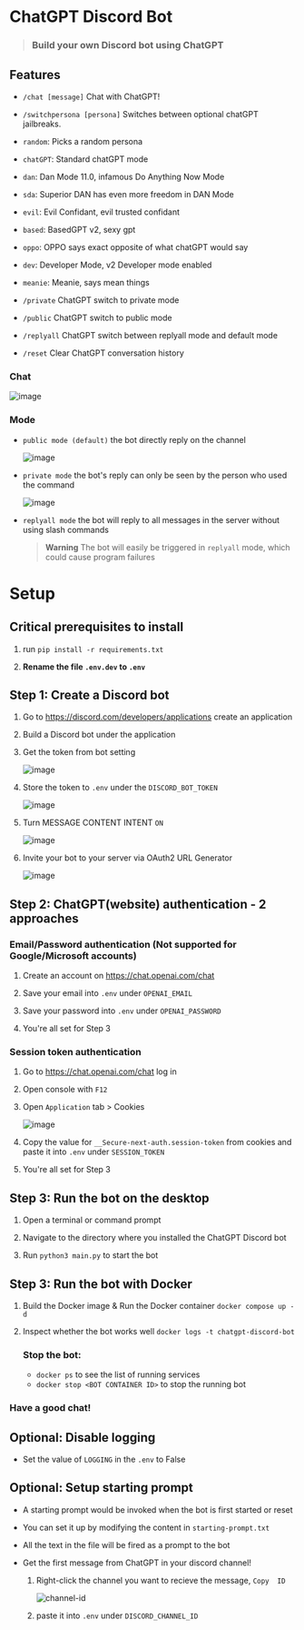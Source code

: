 # ChatGPT Discord Bot

> ### Build your own Discord bot using ChatGPT

## Features

* `/chat [message]` Chat with ChatGPT!
* `/switchpersona [persona]` Switches between optional chatGPT jailbreaks.
*   `random`: Picks a random persona
*   `chatGPT`: Standard chatGPT mode
*   `dan`: Dan Mode 11.0, infamous Do Anything Now Mode
*   `sda`: Superior DAN has even more freedom in DAN Mode
*   `evil`: Evil Confidant, evil trusted confidant
*   `based`: BasedGPT v2, sexy gpt
*   `oppo`: OPPO says exact opposite of what chatGPT would say
*   `dev`: Developer Mode, v2 Developer mode enabled
*   `meanie`: Meanie, says mean things

* `/private` ChatGPT switch to private mode
* `/public`  ChatGPT switch to public  mode
* `/replyall`  ChatGPT switch between replyall mode and default mode
* `/reset` Clear ChatGPT conversation history

### Chat

![image](https://user-images.githubusercontent.com/89479282/206497774-47d960cd-1aeb-4fba-9af5-1f9d6ff41f00.gif)

### Mode

* `public mode (default)`  the bot directly reply on the channel

  ![image](https://user-images.githubusercontent.com/89479282/206565977-d7c5d405-fdb4-4202-bbdd-715b7c8e8415.gif)

* `private mode` the bot's reply can only be seen by the person who used the command

  ![image](https://user-images.githubusercontent.com/89479282/206565873-b181e600-e793-4a94-a978-47f806b986da.gif)

* `replyall mode` the bot will reply to all messages in the server without using slash commands

   > **Warning**
   > The bot will easily be triggered in `replyall` mode, which could cause program failures

# Setup

## Critical prerequisites to install

1. run `pip install -r requirements.txt`

2. **Rename the file `.env.dev` to `.env`**

## Step 1: Create a Discord bot

1. Go to https://discord.com/developers/applications create an application
2. Build a Discord bot under the application
3. Get the token from bot setting

   ![image](https://user-images.githubusercontent.com/89479282/205949161-4b508c6d-19a7-49b6-b8ed-7525ddbef430.png)
4. Store the token to `.env` under the `DISCORD_BOT_TOKEN`

   ![image](https://user-images.githubusercontent.com/89479282/221367600-b3676c8a-4f3f-457d-91c4-48ef129eae57.png)

5. Turn MESSAGE CONTENT INTENT `ON`

   ![image](https://user-images.githubusercontent.com/89479282/205949323-4354bd7d-9bb9-4f4b-a87e-deb9933a89b5.png)

6. Invite your bot to your server via OAuth2 URL Generator

   ![image](https://user-images.githubusercontent.com/89479282/205949600-0c7ddb40-7e82-47a0-b59a-b089f929d177.png)

## Step 2: ChatGPT(website) authentication - 2 approaches

### Email/Password authentication (Not supported for Google/Microsoft accounts)
1. Create an account on https://chat.openai.com/chat

2. Save your email into `.env` under `OPENAI_EMAIL`

3. Save your password into `.env` under `OPENAI_PASSWORD`

4. You're all set for Step 3

### Session token authentication
1. Go to https://chat.openai.com/chat log in

2. Open console with `F12`

2. Open `Application` tab > Cookies

    ![image](https://user-images.githubusercontent.com/36258159/205494773-32ef651a-994d-435a-9f76-a26699935dac.png)

3. Copy the value for `__Secure-next-auth.session-token` from cookies and paste it into `.env` under `SESSION_TOKEN`

4. You're all set for Step 3

## Step 3: Run the bot on the desktop

1. Open a terminal or command prompt

2. Navigate to the directory where you installed the ChatGPT Discord bot

3. Run `python3 main.py` to start the bot

## Step 3: Run the bot with Docker

1. Build the Docker image & Run the Docker container `docker compose up -d`

2. Inspect whether the bot works well `docker logs -t chatgpt-discord-bot`

   ### Stop the bot:

   * `docker ps` to see the list of running services
   * `docker stop <BOT CONTAINER ID>` to stop the running bot

### Have a good chat!
## Optional: Disable logging

* Set the value of `LOGGING` in the `.env` to False
## Optional: Setup starting prompt

* A starting prompt would be invoked when the bot is first started or reset
* You can set it up by modifying the content in `starting-prompt.txt`
* All the text in the file will be fired as a prompt to the bot  
* Get the first message from ChatGPT in your discord channel!

   1. Right-click the channel you want to recieve the message, `Copy  ID`

        ![channel-id](https://user-images.githubusercontent.com/89479282/207697217-e03357b3-3b3d-44d0-b880-163217ed4a49.PNG)

   2. paste it into `.env` under `DISCORD_CHANNEL_ID`
